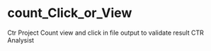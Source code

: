 # count_Click_or_View
Ctr Project
Count view and click in file output to validate result CTR Analysist
